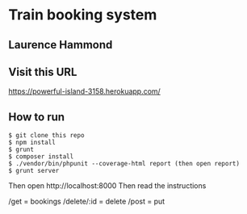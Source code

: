 # Train booking system

## Laurence Hammond

## Visit this URL
https://powerful-island-3158.herokuapp.com/

## How to run

```
$ git clone this repo
$ npm install
$ grunt
$ composer install
$ ./vendor/bin/phpunit --coverage-html report (then open report)
$ grunt server
```

Then open http://localhost:8000
Then read the instructions

/get = bookings
/delete/:id = delete
/post = put